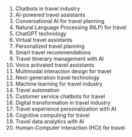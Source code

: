 1. Chatbots in travel industry
2. AI-powered travel assistants
3. Conversational AI for travel planning
4. Natural Language Processing (NLP) for travel
5. ChatGPT technology
6. Virtual travel assistants
7. Personalized travel planning
8. Smart travel recommendations
9. Travel itinerary management with AI
10. Voice activated travel assistants
11. Multimodal interaction design for travel
12. Next-generation travel technology
13. Machine learning for travel industry
14. Travel automation
15. Customer service chatbots for travel
16. Digital transformation in travel industry
17. Travel experience personalization with AI
18. Cognitive computing for travel
19. Travel data analytics with AI
20. Human-Computer Interaction (HCI) for travel
